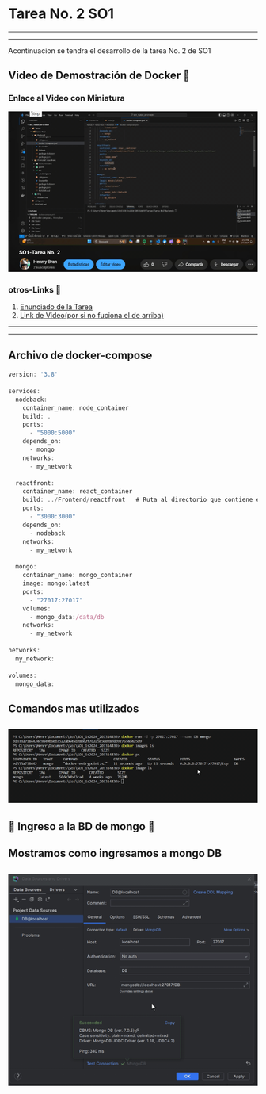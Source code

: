 # Tarea No. 2 SO1

---
---

Acontinuacion se tendra el desarrollo de la tarea No. 2 de SO1

## Video de Demostración de Docker :movie_camera:

### Enlace al Video con Miniatura
[![Miniatura del Video(hacer click en la imagen)](https://github.com/HenrryBran-Hub/SO1_1s2024_201314439/blob/main/Tareas/Tarea-No2/Img/3.gif)](https://www.youtube.com/watch?v=AFv2sWa93bY)

### otros-Links :link:

1. [Enunciado de la Tarea](https://drive.google.com/file/d/11szoxHyT4ttULUhjYMRqQAXJK5a42be3/view?usp=sharing)
2. [Link de Video(por si no fuciona el de arriba)](https://www.youtube.com/watch?v=AFv2sWa93bY)

---
---

## Archivo de docker-compose

```javascript
version: '3.8'

services:
  nodeback:
    container_name: node_container
    build: .
    ports:
      - "5000:5000"
    depends_on:
      - mongo
    networks:
      - my_network

  reactfront:
    container_name: react_container
    build: ../Frontend/reactfront   # Ruta al directorio que contiene el Dockerfile para el reactfront
    ports:
      - "3000:3000"
    depends_on:
      - nodeback
    networks:
      - my_network

  mongo:
    container_name: mongo_container
    image: mongo:latest
    ports:
      - "27017:27017"
    volumes:
      - mongo_data:/data/db
    networks:
      - my_network

networks:
  my_network:

volumes:
  mongo_data:


```

## Comandos mas utilizados

![Ejecucion de comando](https://github.com/HenrryBran-Hub/SO1_1s2024_201314439/blob/main/Tareas/Tarea-No2/Img/1.gif)
---

## :large_orange_diamond: Ingreso a la BD de mongo :large_orange_diamond:

Mostramos como ingresamos a mongo DB
---
![Ejecucion de comando](https://github.com/HenrryBran-Hub/SO1_1s2024_201314439/blob/main/Tareas/Tarea-No2/Img/2.gif)
---
